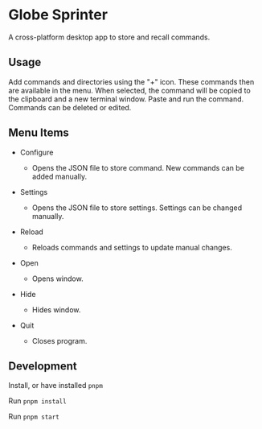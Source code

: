 # Globe Sprinter

A cross-platform desktop app to store and recall commands.

## Usage

Add commands and directories using the "+" icon. These commands then are available in the menu. When selected, the command will be copied to the clipboard and a new terminal window. Paste and run the command. Commands can be deleted or edited.

## Menu Items

- Configure

  - Opens the JSON file to store command. New commands can be added manually.

- Settings

  - Opens the JSON file to store settings. Settings can be changed manually.

- Reload

  - Reloads commands and settings to update manual changes.

- Open

  - Opens window.

- Hide

  - Hides window.

- Quit
  - Closes program.

## Development

Install, or have installed `pnpm`

Run `pnpm install`

Run `pnpm start`
